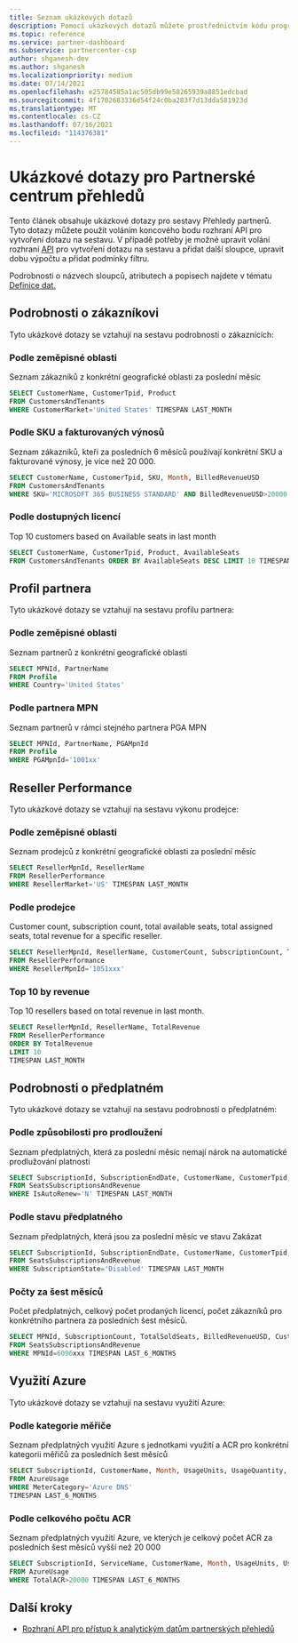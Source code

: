 ```yaml
---
title: Seznam ukázkových dotazů
description: Pomocí ukázkových dotazů můžete prostřednictvím kódu programu přistupovat k analytickým datům partnerských přehledů.
ms.topic: reference
ms.service: partner-dashboard
ms.subservice: partnercenter-csp
author: shganesh-dev
ms.author: shganesh
ms.localizationpriority: medium
ms.date: 07/14/2021
ms.openlocfilehash: e25784585a1ac505db99e58265939a8851edcbad
ms.sourcegitcommit: 4f1702683336d54f24c0ba283f7d13dda581923d
ms.translationtype: MT
ms.contentlocale: cs-CZ
ms.lasthandoff: 07/16/2021
ms.locfileid: "114376381"
---
```

# <a name="sample-queries-for-partner-center-insights-report"></a>Ukázkové dotazy pro Partnerské centrum přehledů

Tento článek obsahuje ukázkové dotazy pro sestavy Přehledy partnerů. Tyto dotazy můžete použít voláním koncového bodu rozhraní API pro vytvoření dotazu na sestavu. V případě potřeby je možné upravit volání rozhraní [API](insights-programmatic-access-paradigm.md#create-report-query-api) pro vytvoření dotazu na sestavu a přidat další sloupce, upravit dobu výpočtu a přidat podmínky filtru.

Podrobnosti o názvech sloupců, atributech a popisech najdete v tématu [Definice dat.](insights-data-definitions.md)

## <a name="customer-details"></a>Podrobnosti o zákazníkovi

Tyto ukázkové dotazy se vztahují na sestavu podrobností o zákaznících:

### <a name="by-geography"></a>Podle zeměpisné oblasti

Seznam zákazníků z konkrétní geografické oblasti za poslední měsíc

```sql
SELECT CustomerName, CustomerTpid, Product 
FROM CustomersAndTenants 
WHERE CustomerMarket='United States' TIMESPAN LAST_MONTH
```

### <a name="by-sku-and-billed-revenue"></a>Podle SKU a fakturovaných výnosů

Seznam zákazníků, kteří za posledních 6 měsíců používají konkrétní SKU a fakturované výnosy, je více než 20 000.

```sql
SELECT CustomerName, CustomerTpid, SKU, Month, BilledRevenueUSD 
FROM CustomersAndTenants 
WHERE SKU='MICROSOFT 365 BUSINESS STANDARD' AND BilledRevenueUSD>20000 TIMESPAN LAST_6_MONTHS
```

### <a name="by-available-seats"></a>Podle dostupných licencí

Top 10 customers based on Available seats in last month

```sql
SELECT CustomerName, CustomerTpid, Product, AvailableSeats 
FROM CustomersAndTenants ORDER BY AvailableSeats DESC LIMIT 10 TIMESPAN LAST_MONTH
```

## <a name="partner-profile"></a>Profil partnera

Tyto ukázkové dotazy se vztahují na sestavu profilu partnera:

### <a name="by-geography"></a>Podle zeměpisné oblasti

Seznam partnerů z konkrétní geografické oblasti

```sql
SELECT MPNId, PartnerName 
FROM Profile 
WHERE Country='United States'
```

### <a name="by-mpn-partner"></a>Podle partnera MPN

Seznam partnerů v rámci stejného partnera PGA MPN

```sql
SELECT MPNId, PartnerName, PGAMpnId 
FROM Profile 
WHERE PGAMpnId='1001xx'
```

## <a name="reseller-performance"></a>Reseller Performance

Tyto ukázkové dotazy se vztahují na sestavu výkonu prodejce:

### <a name="by-geography"></a>Podle zeměpisné oblasti

Seznam prodejců z konkrétní geografické oblasti za poslední měsíc

```sql
SELECT ResellerMpnId, ResellerName 
FROM ResellerPerformance 
WHERE ResellerMarket='US' TIMESPAN LAST_MONTH
```

### <a name="by-reseller"></a>Podle prodejce

Customer count, subscription count, total available seats, total assigned seats, total revenue for a specific reseller.

```sql
SELECT ResellerMpnId, ResellerName, CustomerCount, SubscriptionCount, TotalAvailableSeats, TotalAssignedSeats, TotalRevenue 
FROM ResellerPerformance 
WHERE ResellerMpnId='1051xxx'
```

### <a name="top-10-by-revenue"></a>Top 10 by revenue

Top 10 resellers based on total revenue in last month.

```sql
SELECT ResellerMpnId, ResellerName, TotalRevenue 
FROM ResellerPerformance 
ORDER BY TotalRevenue 
LIMIT 10 
TIMESPAN LAST_MONTH
```

## <a name="subscription-details"></a>Podrobnosti o předplatném

Tyto ukázkové dotazy se vztahují na sestavu podrobností o předplatném:

### <a name="by-renewal-eligibility"></a>Podle způsobilosti pro prodloužení

Seznam předplatných, která za poslední měsíc nemají nárok na automatické prodlužování platnosti

```sql
SELECT SubscriptionId, SubscriptionEndDate, CustomerName, CustomerTpid, Product 
FROM SeatsSubscriptionsAndRevenue 
WHERE IsAutoRenew='N' TIMESPAN LAST_MONTH
```

### <a name="by-subscription-state"></a>Podle stavu předplatného

Seznam předplatných, která jsou za poslední měsíc ve stavu Zakázat

```sql
SELECT SubscriptionId, SubscriptionEndDate, CustomerName, CustomerTpid, Product 
FROM SeatsSubscriptionsAndRevenue 
WHERE SubscriptionState='Disabled' TIMESPAN LAST_MONTH
```

### <a name="counts-for-six-months"></a>Počty za šest měsíců

Počet předplatných, celkový počet prodaných licencí, počet zákazníků pro konkrétního partnera za posledních šest měsíců.

```sql
SELECT MPNId, SubscriptionCount, TotalSoldSeats, BilledRevenueUSD, CustomerCount 
FROM SeatsSubscriptionsAndRevenue 
WHERE MPNId=6096xxx TIMESPAN LAST_6_MONTHS
```

## <a name="azure-usage"></a>Využití Azure

Tyto ukázkové dotazy se vztahují na sestavu využití Azure:

### <a name="by-meter-category"></a>Podle kategorie měřiče

Seznam předplatných využití Azure s jednotkami využití a ACR pro konkrétní kategorii měřičů za posledních šest měsíců

```sql
SELECT SubscriptionId, CustomerName, Month, UsageUnits, UsageQuantity, TotalACR 
FROM AzureUsage 
WHERE MeterCategory='Azure DNS' 
TIMESPAN LAST_6_MONTHS
```

### <a name="by-total-acr"></a>Podle celkového počtu ACR

Seznam předplatných využití Azure, ve kterých je celkový počet ACR za posledních šest měsíců vyšší než 20 000

```sql
SELECT SubscriptionId, ServiceName, CustomerName, Month, UsageUnits, UsageQuantity, TotalACR 
FROM AzureUsage 
WHERE TotalACR>20000 TIMESPAN LAST_6_MONTHS
```

## <a name="next-steps"></a>Další kroky

- [Rozhraní API pro přístup k analytickým datům partnerských přehledů](insights-programmatic-analytics-available-api.md)
